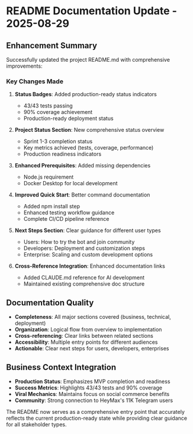 # README Documentation Update - 2025-08-29

## Enhancement Summary

Successfully updated the project README.md with comprehensive improvements:

### Key Changes Made

1. **Status Badges**: Added production-ready status indicators
   - 43/43 tests passing
   - 90% coverage achievement
   - Production-ready deployment status

2. **Project Status Section**: New comprehensive status overview
   - Sprint 1-3 completion status
   - Key metrics achieved (tests, coverage, performance)
   - Production readiness indicators

3. **Enhanced Prerequisites**: Added missing dependencies
   - Node.js requirement
   - Docker Desktop for local development

4. **Improved Quick Start**: Better command documentation
   - Added npm install step
   - Enhanced testing workflow guidance
   - Complete CI/CD pipeline reference

5. **Next Steps Section**: Clear guidance for different user types
   - Users: How to try the bot and join community
   - Developers: Deployment and customization steps
   - Enterprise: Scaling and custom development options

6. **Cross-Reference Integration**: Enhanced documentation links
   - Added CLAUDE.md reference for AI development
   - Maintained existing comprehensive doc structure

## Documentation Quality

- **Completeness**: All major sections covered (business, technical, deployment)
- **Organization**: Logical flow from overview to implementation
- **Cross-referencing**: Clear links between related sections
- **Accessibility**: Multiple entry points for different audiences
- **Actionable**: Clear next steps for users, developers, enterprises

## Business Context Integration

- **Production Status**: Emphasizes MVP completion and readiness
- **Success Metrics**: Highlights 43/43 tests and 90% coverage
- **Viral Mechanics**: Maintains focus on social commerce benefits
- **Community**: Strong connection to HeyMax's 11K Telegram users

The README now serves as a comprehensive entry point that accurately reflects the current production-ready state while providing clear guidance for all stakeholder types.